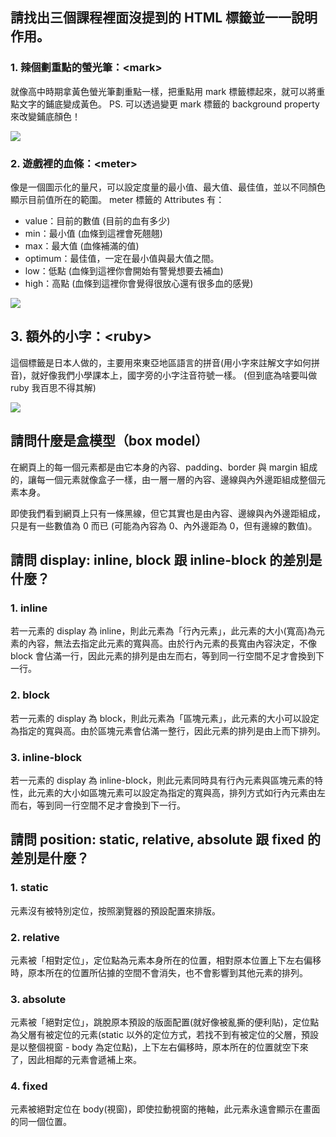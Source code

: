 ## 請找出三個課程裡面沒提到的 HTML 標籤並一一說明作用。
### 1. 辣個劃重點的螢光筆：&lt;mark> 
就像高中時期拿黃色螢光筆劃重點一樣，把重點用 mark 標籤標起來，就可以將重點文字的鋪底變成黃色。
PS. 可以透過變更 mark 標籤的 background property 來改變鋪底顏色！

![](https://i.imgur.com/voBQVM5.png)

### 2. 遊戲裡的血條：&lt;meter> 
像是一個圖示化的量尺，可以設定度量的最小值、最大值、最佳值，並以不同顏色顯示目前值所在的範圍。
meter 標籤的 Attributes 有：
- value：目前的數值 (目前的血有多少)
- min：最小值 (血條到這裡會死翹翹)
- max：最大值 (血條補滿的值)
- optimum：最佳值，一定在最小值與最大值之間。
- low：低點 (血條到這裡你會開始有警覺想要去補血)
- high：高點 (血條到這裡你會覺得很放心還有很多血的感覺)

![](https://i.imgur.com/kJuMuZv.png)

## 3. 額外的小字：&lt;ruby> 
這個標籤是日本人做的，主要用來東亞地區語言的拼音(用小字來註解文字如何拼音)，就好像我們小學課本上，國字旁的小字注音符號一樣。
(但到底為啥要叫做 ruby 我百思不得其解)

![](https://i.imgur.com/o0xm2EX.png)


## 請問什麼是盒模型（box model）
在網頁上的每一個元素都是由它本身的內容、padding、border 與 margin 組成的，讓每一個元素就像盒子一樣，由一層一層的內容、邊線與內外邊距組成整個元素本身。

即使我們看到網頁上只有一條黑線，但它其實也是由內容、邊線與內外邊距組成，只是有一些數值為 0 而已 (可能為內容為 0、內外邊距為 0，但有邊線的數值)。

## 請問 display: inline, block 跟 inline-block 的差別是什麼？
### 1. inline
若一元素的 display 為 inline，則此元素為「行內元素」，此元素的大小(寬高)為元素的內容，無法去指定此元素的寬與高。由於行內元素的長寬由內容決定，不像 block 會佔滿一行，因此元素的排列是由左而右，等到同一行空間不足才會換到下一行。

### 2. block
若一元素的 display 為 block，則此元素為「區塊元素」，此元素的大小可以設定為指定的寬與高。由於區塊元素會佔滿一整行，因此元素的排列是由上而下排列。

### 3. inline-block
若一元素的 display 為 inline-block，則此元素同時具有行內元素與區塊元素的特性，此元素的大小如區塊元素可以設定為指定的寬與高，排列方式如行內元素由左而右，等到同一行空間不足才會換到下一行。

## 請問 position: static, relative, absolute 跟 fixed 的差別是什麼？

### 1. static
元素沒有被特別定位，按照瀏覽器的預設配置來排版。

### 2. relative
元素被「相對定位」，定位點為元素本身所在的位置，相對原本位置上下左右偏移時，原本所在的位置所佔據的空間不會消失，也不會影響到其他元素的排列。

### 3. absolute
元素被「絕對定位」，跳脫原本預設的版面配置(就好像被亂撕的便利貼)，定位點為父層有被定位的元素(static 以外的定位方式，若找不到有被定位的父層，預設是以整個視窗 - body 為定位點)，上下左右偏移時，原本所在的位置就空下來了，因此相鄰的元素會遞補上來。

### 4. fixed
元素被絕對定位在 body(視窗)，即使拉動視窗的捲軸，此元素永遠會顯示在畫面的同一個位置。